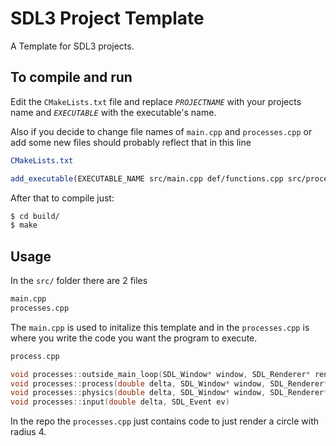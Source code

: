 # SDL3 Project Template
A Template for SDL3 projects.  

## To compile and run
Edit the `CMakeLists.txt` file and replace *`PROJECTNAME`* with your projects name and *`EXECUTABLE`* with the executable's name.

Also if you decide to change file names of `main.cpp` and `processes.cpp` or add some new files should probably reflect that in this line
```cmake 
CMakeLists.txt

add_executable(EXECUTABLE_NAME src/main.cpp def/functions.cpp src/processes.cpp)

```
After that to compile just:

``` bash
$ cd build/
$ make
```


## Usage

In the `src/` folder there are 2 files 

``` bash
main.cpp
processes.cpp
```

The `main.cpp` is used to initalize this template and in the `processes.cpp` is where you write the code you want the program to execute.

``` cpp
process.cpp

void processes::outside_main_loop(SDL_Window* window, SDL_Renderer* renderer) 
void processes::process(double delta, SDL_Window* window, SDL_Renderer* renderer)
void processes::physics(double delta, SDL_Window* window, SDL_Renderer* renderer)
void processes::input(double delta, SDL_Event ev)
```

In the repo the `processes.cpp` just contains code to just render a circle with radius 4.
